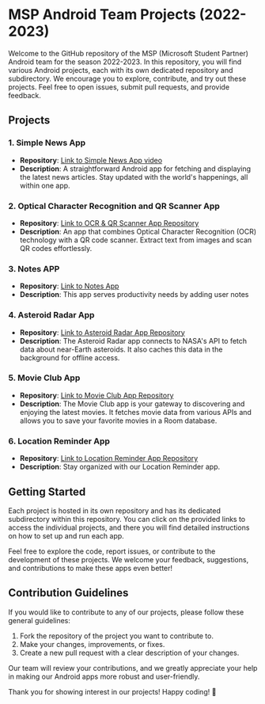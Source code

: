 # MSP Android Team Projects (2022-2023)

Welcome to the GitHub repository of the MSP (Microsoft Student Partner) Android team for the season 2022-2023. In this repository, you will find various Android projects, each with its own dedicated repository and subdirectory. We encourage you to explore, contribute, and try out these projects. Feel free to open issues, submit pull requests, and provide feedback.

## Projects

### 1. Simple News App
- **Repository**: [Link to Simple News App video](https://drive.google.com/file/d/1W_MQ_cYhiZr0QM2QgwMpmWB4xVFoDKGb/view?usp=drivesdk)
- **Description**: A straightforward Android app for fetching and displaying the latest news articles. Stay updated with the world's happenings, all within one app.

### 2. Optical Character Recognition and QR Scanner App
- **Repository**: [Link to OCR & QR Scanner App Repository](https://github.com/Migz19/OCR_detector/tree/708b1ed1f08f773ac91faa640ffd550aad8c8250)
- **Description**: An app that combines Optical Character Recognition (OCR) technology with a QR code scanner. Extract text from images and scan QR codes effortlessly.

### 3. Notes APP
- **Repository**: [Link to Notes App](https://github.com/uoseftalaat/Note_App/tree/a44c2681aaac2ff37fa632b16a1545232347eaeb)
- **Description**: This app serves productivity needs by adding user notes

### 4. Asteroid Radar App
- **Repository**: [Link to Asteroid Radar App Repository](https://github.com/AbanoubGamalll/Asteroid-Radar-App/tree/7b23b4f5ea7d4b3c6ae392a38e30597724a23763)
- **Description**: The Asteroid Radar app connects to NASA's API to fetch data about near-Earth asteroids. It also caches this data in the background for offline access.

### 5. Movie Club App
- **Repository**: [Link to Movie Club App Repository](https://github.com/Migz19/MovieClub/tree/a2f98b94c7d537f7191d3248a456ce77114b0b0a)
- **Description**: The Movie Club app is your gateway to discovering and enjoying the latest movies. It fetches movie data from various APIs and allows you to save your favorite movies in a Room database.

### 6. Location Reminder App
- **Repository**: [Link to Location Reminder App Repository](https://github.com/AbanoubGamalll/LocationReminders/tree/759e52b087944b042964e4ca88854de893fb6321)
- **Description**: Stay organized with our Location Reminder app.
## Getting Started

Each project is hosted in its own repository and has its dedicated subdirectory within this repository. You can click on the provided links to access the individual projects, and there you will find detailed instructions on how to set up and run each app.

Feel free to explore the code, report issues, or contribute to the development of these projects. We welcome your feedback, suggestions, and contributions to make these apps even better!

## Contribution Guidelines

If you would like to contribute to any of our projects, please follow these general guidelines:

1. Fork the repository of the project you want to contribute to.
2. Make your changes, improvements, or fixes.
3. Create a new pull request with a clear description of your changes.

Our team will review your contributions, and we greatly appreciate your help in making our Android apps more robust and user-friendly.

Thank you for showing interest in our projects! Happy coding! 🚀
